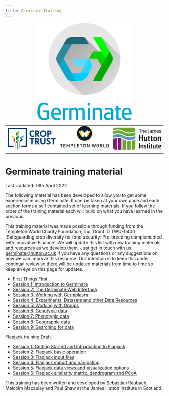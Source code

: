 ```yaml
---
title: Germinate Training
---
```


<!-- Use these horrible HTML tag attributes because Markdown only supports limited HTML/CSS -->
<p align="center">
  <img src="img/germinate-square-name.svg" width="300" alt="Germinate">
</p>

<table bgcolor="white" align="center">
  <tbody>
    <tr>
      <td align="center" valign="middle">
        <img src="img/crop-trust.svg" width="300" alt="Crop Trust">
      </td>
      <td align="center" valign="middle">
        <img src="img/templeton.svg" width="300" alt="Templeton World Charity Foundation">
      </td>
      <td align="center" valign="middle">
        <img src="img/hutton.svg" width="300" alt="The James Hutton Institute">
      </td>
    </tr>
  </tbody>
</table>

# Germinate training material
Last Updated: 18th April 2022

The following material has been developed to allow you to get some experience in using Germinate. It can be taken at your own pace and each section forms a self contained set of learning materials. If you follow the order of the training material each will build on what you have learned in the previous.

This training material was made possible through funding from the Templeton World Charity Foundation, Inc. Grant ID TWCF0400 'Safeguarding crop diversity for food security: Pre-breeding complemented with Innovative Finance'. We will update this list with new training materials and resources as we develop them. Just get in touch with us [germinate@hutton.ac.uk](mailto:germinate@hutton.ac.uk) if you have any questions or any suggestions on how we can improve this resource. Our intention is to keep this under continual review so there will be updated materials from time to time so keep an eye on this page for updates.

- <a href="session-0.html">First Things First</a>
- <a href="session-1.html">Session 1: Introduction to Germinate</a>
- <a href="session-2.html">Session 2: The Germinate Web Interface</a>
- <a href="session-3.html">Session 3: Working with Germplasm</a>
- <a href="session-4.html">Session 4: Experiments, Datasets and other Data Resources</a>
- <a href="session-5.html">Session 5: Working with Groups</a>
- <a href="session-6.html">Session 6: Genotypic data</a>
- <a href="session-7.html">Session 7: Phenotypic data</a>
- <a href="session-8.html">Session 8: Geographic data</a>
- <a href="session-9.html">Session 9: Searching for data</a>

Flapjack training Draft

- <a href="flapjack-1.html">Session 1: Getting Started and Introduction to Flapjack</a>
- <a href="flapjack-2.html">Session 2: Flapjack basic operation</a>
- <a href="flapjack-3.html">Session 3: Flapjack input files</a>
- <a href="flapjack-4.html">Session 4: Flapjack import and navigating</a>
- <a href="flapjack-5.html">Session 5: Flapjack data views and visualization options</a>
- <a href="flapjack-6.html">Session 6: Flapjack similarity matrix, dendrogram and PCoA</a>

This training has been written and developed by Sebastian Raubach, Malcolm Macaulay and Paul Shaw at the James Hutton Institute in Scotland.